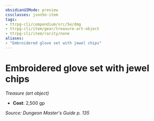 ```yaml
---
obsidianUIMode: preview
cssclasses: json5e-item
tags:
- ttrpg-cli/compendium/src/5e/dmg
- ttrpg-cli/item/gear/treasure-art-object
- ttrpg-cli/item/rarity/none
aliases: 
- "Embroidered glove set with jewel chips"
---
```

# Embroidered glove set with jewel chips
*Treasure (art object)*  


- **Cost**: 2,500 gp

*Source: Dungeon Master's Guide p. 135*